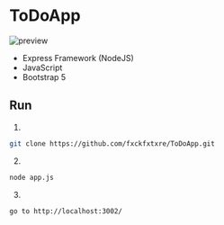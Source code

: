 # ToDoApp
![preview]()

- Express Framework (NodeJS)
- JavaScript
- Bootstrap 5

## Run
1.
```bash 
git clone https://github.com/fxckfxtxre/ToDoApp.git
```
2.
```bash 
node app.js
```
3.
```bash 
go to http://localhost:3002/
```

